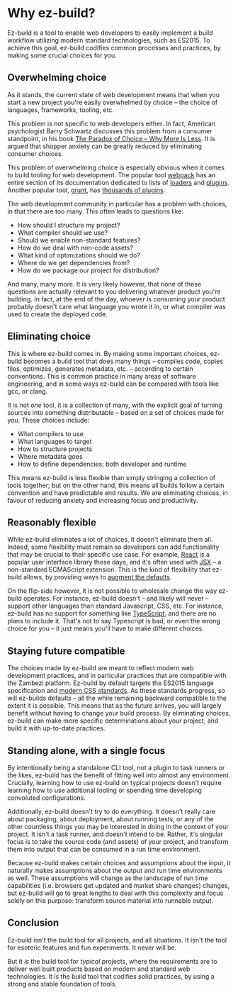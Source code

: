 # Why ez-build?

Ez-build is a tool to enable web developers to easily implement a build workflow utilizing modern standard technologies, such as ES2015. To achieve this goal, ez-build codifies common processes and practices, by making some crucial choices for you.

## Overwhelming choice

As it stands, the current state of web development means that when you start a new project you're easily overwhelmed by choice – the choice of languages, frameworks, tooling, etc.

This problem is not specific to web developers either. In fact, American psychologist Barry Schwartz discusses this problem from a consumer standpoint, in his book [The Paradox of Choice – Why More Is Less][1]. It is argued that shopper anxiety can be greatly reduced by eliminating consumer choices.

[1]: https://en.wikipedia.org/wiki/The_Paradox_of_Choice

This problem of overwhelming choice is especially obvious when it comes to build tooling for web development. The popular tool [webpack][2] has an entire section of its documentation dedicated to lists of [loaders][3] and [plugins][4]. Another popular tool, [grunt][5], has [thousands of plugins][6].

[2]: http://webpack.github.io/docs/ 
[3]: http://webpack.github.io/docs/list-of-loaders.html
[4]: http://webpack.github.io/docs/list-of-plugins.html
[5]: http://gruntjs.com
[6]: http://gruntjs.com/plugins

The web development community in particular has a problem with choices, in that there are too many. This often leads to questions like:

- How should I structure my project?
- What compiler should we use?
- Should we enable non-standard features?
- How do we deal with non-code assets?
- What kind of optimizations should we do?
- Where do we get dependencies from?
- How do we package our project for distribution?

And many, many more. It is very likely however, that none of these questions are actually relevant to you delivering whatever product you're building. In fact, at the end of the day, whoever is consuming your product probably doesn't care what language you wrote it in, or what compiler was used to create the deployed code.

## Eliminating choice

This is where ez-build comes in. By making some important choices, ez-build becomes a build tool that does many things – compiles code, copies files, optimizes, generates metadata, etc. – according to certain conventions. This is common practice in many areas of software engineering, and in some ways ez-build can be compared with tools like gcc, or clang.

It is not *one* tool, it is a collection of many, with the explicit goal of turning sources into something distributable – based on a set of choices made for you. These choices include:

- What compilers to use
- What languages to target
- How to structure projects
- Where metadata goes
- How to define dependencies; both developer and runtime

This means ez-build is less flexible than simply stringing a collection of tools together; but on the other hand, this means all builds follow a certain convention and have predictable end results. We are eliminating choices, in favour of reducing anxiety and increasing focus and productivity.

## Reasonably flexible

While ez-build eliminates a lot of choices, it doesn't eliminate them all. Indeed, some flexibility must remain so developers can add functionality that may be crucial to their specific use case. For example, [React][7] is a popular user interface library these days, and it's often used with [JSX][8] – a non-standard ECMAScript extension. This is the kind of flexibility that ez-build allows, by providing ways to [augment the defaults][9].

[7]: https://facebook.github.io/react/
[8]: https://facebook.github.io/jsx/
[9]: ../README.md##using-additional-plugins

On the flip-side however, it is not possible to wholesale change the way ez-build operates. For instance, ez-build doesn't – and likely will never – support other languages than standard Javascript, CSS, etc. For instance, ez-build has no support for something like [TypeScript][10], and there are no plans to include it. That's not to say Typescript is bad, or even the wrong choice for you – it just means you'll have to make different choices.

[10]: http://www.typescriptlang.org

## Staying future compatible

The choices made by ez-build are meant to reflect modern web development practices, and in particular practices that are compatible with the Zambezi platform. Ez-build by default targets the ES2015 language specification and [modern CSS standards][11]. As these standards progress, so will ez-builds defaults – all the while remaining backward compatible to the extent it is possible. This means that as the future arrives, you will largely benefit without having to change your build process. By eliminating choices, ez-build can make more specific determinations about your project, and build it with up-to-date practices.

[11]: http://www.xanthir.com/b4Ko0

## Standing alone, with a single focus

By intentionally being a standalone CLI tool, not a plugin to task runners or the likes, ez-build has the benefit of fitting well into almost any environment. Crucially, learning how to use ez-build on typical projects doesn't require learning how to use additional tooling or spending time developing convoluted configurations.

Additionally, ez-build doesn't try to do everything. It doesn't really care about packaging, about deployment, about running tests, or any of the other countless things you may be interested in doing in the context of your project. It isn't a task runner, and doesn't intend to be. Rather, it's singular focus is to take the source code (and assets) of your project, and transform them into output that can be consumed in a run time environment.

Because ez-build makes certain choices and assumptions about the input, it naturally makes assumptions about the output and run time environments as well. These assumptions will change as the landscape of run time capabilities (i.e. browsers get updated and market share changes) changes, but ez-build will go to great lengths to deal with this complexity and focus solely on this purpose: transform source material into runnable output.

## Conclusion

Ez-build isn't the build tool for all projects, and all situations. It isn't the tool for esoteric features and fun experiments. It never will be.

But it *is* the build tool for *typical* projects, where the requirements are to deliver well built products based on modern and standard web technologies. It *is* the build tool that codifies solid practices, by using a strong and stable foundation of tools.
